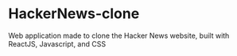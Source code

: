 # HackerNews-clone
Web application made to clone the Hacker News website, built with ReactJS, Javascript, and CSS
